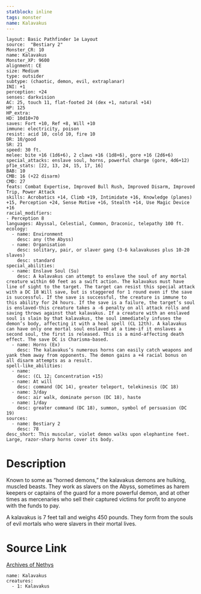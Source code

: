 ```yaml
---
statblock: inline
tags: monster
name: Kalavakus
---
```

```statblock
layout: Basic Pathfinder 1e Layout
source:  "Bestiary 2"
Monster_CR: 10
name: Kalavakus
Monster_XP: 9600
alignment: CE
size: Medium
type: outsider
subtype: (chaotic, demon, evil, extraplanar)
INI: +1
perception: +24
senses: darkvision
AC: 25, touch 11, flat-footed 24 (dex +1, natural +14)
HP: 125
HP_extra: 
HD: 10d10+70
saves: Fort +10, Ref +8, Will +10
immune: electricity, poison
resist: acid 10, cold 10, fire 10
DR: 10/good
SR: 21
speed: 30 ft.
melee: bite +16 (1d6+6), 2 claws +16 (1d8+6), gore +16 (2d6+6)
special_attacks: enslave soul, horns, powerful charge (gore, 4d6+12)
pf1e_stats: [22, 13, 24, 15, 17, 16]
BAB: 10
CMB: 16 (+22 disarm)
CMD: 27
feats: Combat Expertise, Improved Bull Rush, Improved Disarm, Improved Trip, Power Attack
skills: Acrobatics +14, Climb +19, Intimidate +16, Knowledge (planes) +15, Perception +24, Sense Motive +16, Stealth +14, Use Magic Device +16
racial_modifiers:
- Perception 8
languages: Abyssal, Celestial, Common, Draconic, telepathy 100 ft.
ecology:
  - name: Environment
    desc: any (the Abyss)
  - name: Organisation
    desc: solitary, pair, or slaver gang (3-6 kalavakuses plus 10-20 slaves)
    desc: standard
special_abilities:
  - name: Enslave Soul (Su)
    desc: A kalavakus can attempt to enslave the soul of any mortal creature within 60 feet as a swift action. The kalavakus must have line of sight to the target. The target can resist this special attack with a DC 18 Will save, but is staggered for 1 round even if the save is successful. If the save is successful, the creature is immune to this ability for 24 hours. If the save is a failure, the target’s soul is enslaved-this creature takes a -6 penalty on all attack rolls and saving throws against that kalavakus. If a creature with an enslaved soul is slain by that kalavakus, the soul immediately infuses the demon’s body, affecting it with a heal spell (CL 12th). A kalavakus can have only one mortal soul enslaved at a time-if it enslaves a second soul, the first is released. This is a mind-affecting death effect. The save DC is Charisma-based.
  - name: Horns (Ex)
    desc: The kalavakus’s numerous horns can easily catch weapons and yank them away from opponents. The demon gains a +4 racial bonus on all disarm attempts as a result.
spell-like_abilities:
  - name:
    desc: (CL 12; Concentration +15)
  - name: At will
    desc: command (DC 14), greater teleport, telekinesis (DC 18)
  - name: 3/day
    desc: air walk, dominate person (DC 18), haste
  - name: 1/day
    desc: greater command (DC 18), summon, symbol of persuasion (DC 19)
sources:
  - name: Bestiary 2
    desc: 78
desc_short: This muscular, violet demon walks upon elephantine feet. Large, razor-sharp horns cover its body. 
```
# Description
Known to some as “horned demons,” the kalavakus demons are hulking, muscled beasts. They work as slavers on the Abyss, sometimes as harem keepers or captains of the guard for a more powerful demon, and at other times as mercenaries who sell their captured victims for profit to anyone with the funds to pay. 

A kalavakus is 7 feet tall and weighs 450 pounds. They form from the souls of evil mortals who were slavers in their mortal lives.
# Source Link
[Archives of Nethys](https://aonprd.com/MonsterDisplay.aspx?ItemName=Kalavakus)
```encounter-table
name: Kalavakus
creatures:
  - 1: Kalavakus
```
